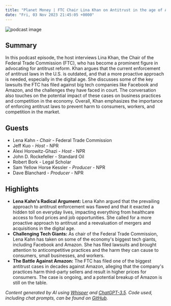 ```yaml
---
title: "Planet Money | FTC Chair Lina Khan on Antitrust in the age of Amazon"
date: "Fri, 03 Nov 2023 21:45:05 +0000"
---
```


![podcast image](https://media.npr.org/assets/img/2022/10/24/pm_new_tile_2022_sq-b4af5aab11c84cfae38eafa1db74a6da943d4e7f.jpg?s=1400&c=66&f=jpg)

## Summary

In this podcast episode, the host interviews Lina Khan, the Chair of the Federal Trade Commission (FTC), who has become a prominent figure in advocating for antitrust reform. Khan argues that the current enforcement of antitrust laws in the U.S. is outdated, and that a more proactive approach is needed, especially in the digital age. She discusses some of the key lawsuits the FTC has filed against big tech companies like Facebook and Amazon, and the challenges they have faced in court. The conversation also touches on the potential impact of these cases on business practices and competition in the economy. Overall, Khan emphasizes the importance of enforcing antitrust laws to prevent harm to consumers, workers, and competition in the market.

## Guests

- Lena Kahn - _Chair_ - Federal Trade Commission
- Jeff Kuo - _Host_ - NPR
- Alexi Horowitz-Ghazi - _Host_ - NPR
- John D. Rockefeller - Standard Oil
- Robert Bork - Legal Scholar
- Sam Yellow Horse Kessler - _Producer_ - NPR
- Dave Blanchard - _Producer_ - NPR

## Highlights

- **Lena Kahn's Radical Argument:** Lena Kahn argued that the prevailing approach to antitrust enforcement was flawed and that it exacted a hidden toll on everyday lives, impacting everything from healthcare access to food prices and job opportunities. She called for a more proactive approach to antitrust and a reevaluation of mergers and acquisitions in the digital age.
- **Challenging Tech Giants:** As chair of the Federal Trade Commission, Lena Kahn has taken on some of the economy's biggest tech giants, including Facebook and Amazon. She has filed lawsuits and brought attention to anticompetitive practices and the harm they can cause to consumers, small businesses, and workers.
- **The Battle Against Amazon:** The FTC has filed one of the biggest antitrust cases in decades against Amazon, alleging that the company's practices harm third-party sellers and result in higher prices for consumers. The case is ongoing, and a potential breakup of Amazon is still on the table.

_Content generated by AI using [Whisper](https://openai.com/research/whisper) and [ChatGPT-3.5](https://openai.com/blog/chatgpt). Code used, including chat prompts, can be found on [GitHub](https://github.com/dustinbrownman/podcast-parser/blob/main/app/functions.py)._
